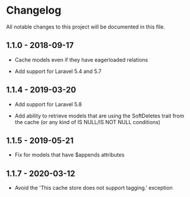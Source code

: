 # Changelog

All notable changes to this project will be documented in this file.

## 1.1.0 - 2018-09-17

- Cache models even if they have eagerloaded relations

- Add support for Laravel 5.4 and 5.7

## 1.1.4 - 2019-03-20

- Add support for Laravel 5.8

- Add ability to retrieve models that are using the SoftDeletes trait from the cache (or any kind of IS NULL/IS NOT NULL conditions)

## 1.1.5 - 2019-05-21

- Fix for models that have $appends attributes

## 1.1.7 - 2020-03-12

- Avoid the 'This cache store does not support tagging.' exception
